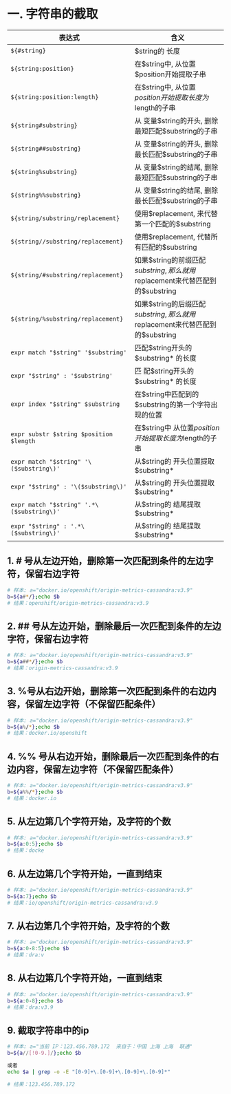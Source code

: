 # 一. 字符串的截取

| 表达式                                    | 含义                                                         |
| ----------------------------------------- | ------------------------------------------------------------ |
| `${#string}`                              | $string的 长度                                               |
| `${string:position}`                      | 在\$string中, 从位置$position开始提取子串                     |
| `${string:position:length}`               | 在\$string中, 从位置$position开始提取长度为$length的子串      |
| `${string#substring}`                     | 从 变量\$string的开头, 删除最短匹配$substring的子串           |
| `${string##substring}`                    | 从 变量\$string的开头, 删除最长匹配$substring的子串           |
| `${string%substring}`                     | 从 变量\$string的结尾, 删除最短匹配$substring的子串           |
| `${string%%substring}`                    | 从 变量\$string的结尾, 删除最长匹配$substring的子串           |
| `${string/substring/replacement}`         | 使用\$replacement, 来代替第一个匹配的$substring               |
| `${string//substring/replacement}`        | 使用\$replacement, 代替所有匹配的$substring                  |
| `${string/#substring/replacement}`        | 如果\$string的前缀匹配$substring, 那么就用$replacement来代替匹配到的$substring |
| `${string/%substring/replacement}`        | 如果\$string的后缀匹配$substring, 那么就用$replacement来代替匹配到的$substring |
| `expr match "$string" '$substring'`       | 匹配\$string开头的$substring* 的长度                          |
| `expr "$string" : '$substring'`           | 匹 配\$string开头的$substring* 的长度                         |
| `expr index "$string" $substring`         | 在\$string中匹配到的$substring的第一个字符出现的位置          |
| `expr substr $string $position $length`   | 在\$string中 从位置$position开始提取长度为$length的子串       |
| `expr match "$string" '\($substring\)'`   | 从\$string的 开头位置提取$substring*                          |
| `expr "$string" : '\($substring\)'`       | 从\$string的 开头位置提取$substring*                          |
| `expr match "$string" '.*\($substring\)'` | 从\$string的 结尾提取$substring*                              |
| `expr "$string" : '.*\($substring\)'`     | 从\$string的 结尾提取\$substring*                              |



## 1. \# 号从左边开始，删除第一次匹配到条件的左边字符，保留右边字符

```bash
# 样本: a="docker.io/openshift/origin-metrics-cassandra:v3.9"
b=${a#*/};echo $b
# 结果：openshift/origin-metrics-cassandra:v3.9
```

## 2. \## 号从左边开始，删除最后一次匹配到条件的左边字符，保留右边字符

```bash
# 样本: a="docker.io/openshift/origin-metrics-cassandra:v3.9"
b=${a##*/};echo $b
# 结果：origin-metrics-cassandra:v3.9
```

## 3. %号从右边开始，删除第一次匹配到条件的右边内容，保留左边字符（不保留匹配条件）

```bash
# 样本: a="docker.io/openshift/origin-metrics-cassandra:v3.9"   
b=${a%/*};echo $b
# 结果：docker.io/openshift
```

## 4. %% 号从右边开始，删除最后一次匹配到条件的右边内容，保留左边字符（不保留匹配条件）

```bash
# 样本: a="docker.io/openshift/origin-metrics-cassandra:v3.9"   
b=${a%%/*};echo $b
# 结果：docker.io
```

## 5. 从左边第几个字符开始，及字符的个数

```bash 
# 样本: a="docker.io/openshift/origin-metrics-cassandra:v3.9"   
b=${a:0:5};echo $b
# 结果：docke
```

## 6. 从左边第几个字符开始，一直到结束

```bash
# 样本: a="docker.io/openshift/origin-metrics-cassandra:v3.9"   
b=${a:7};echo $b
# 结果：io/openshift/origin-metrics-cassandra:v3.9
```

## 7. 从右边第几个字符开始，及字符的个数

```bash
# 样本: a="docker.io/openshift/origin-metrics-cassandra:v3.9"   
b=${a:0-8:5};echo $b
# 结果：dra:v
```

## 8. 从右边第几个字符开始，一直到结束

```bash
# 样本: a="docker.io/openshift/origin-metrics-cassandra:v3.9"   
b=${a:0-8};echo $b
# 结果：dra:v3.9
```

## 9. 截取字符串中的ip

```bash
# 样本: a="当前 IP：123.456.789.172  来自于：中国 上海 上海  联通"
b=${a//[!0-9.]/};echo $b

或者
echo $a | grep -o -E "[0-9]+\.[0-9]+\.[0-9]+\.[0-9]*"

# 结果：123.456.789.172
```
